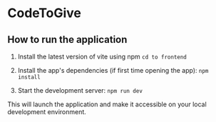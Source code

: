# CodeToGive
## How to run the application

1. Install the latest version of vite using npm
   `cd to frontend`

2. Install the app's dependencies (if first time opening the app):
   `npm install`

3. Start the development server:
   `npm run dev`

This will launch the application and make it accessible on your local development environment.

